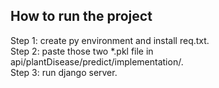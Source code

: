 ## How to run the project

Step 1: create py environment and install req.txt.<br />
Step 2: paste those two *.pkl file in api/plantDisease/predict/implementation/.<br />
Step 3: run django server.<br />

